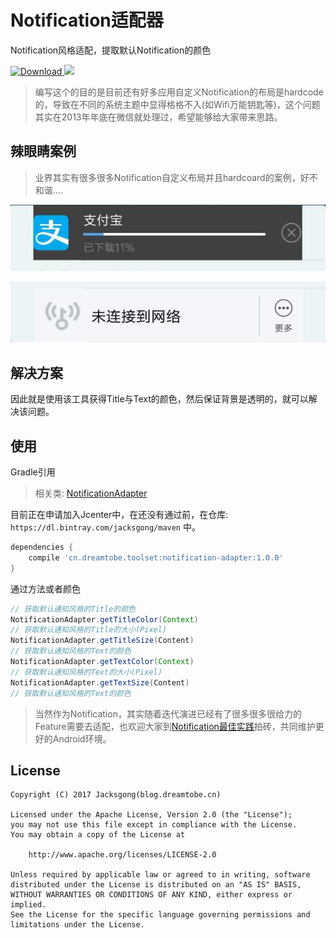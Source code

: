 # Notification适配器

Notification风格适配，提取默认Notification的颜色

[ ![Download](https://api.bintray.com/packages/jacksgong/maven/notification-adapter/images/download.svg) ](https://bintray.com/jacksgong/maven/notification-adapter/_latestVersion)
![](https://img.shields.io/badge/Android-NotificationAdapter-green.svg)

> 编写这个的目的是目前还有好多应用自定义Notification的布局是hardcode的，导致在不同的系统主题中显得格格不入(如Wifi万能钥匙等)，这个问题其实在2013年年底在微信就处理过，希望能够给大家带来思路。

## 辣眼睛案例

> 业界其实有很多很多Notification自定义布局并且hardcoard的案例，好不和谐....

![](https://github.com/Jacksgong/notification-adapter/raw/master/arts/alipay-demo.jpeg)

![](https://github.com/Jacksgong/notification-adapter/raw/master/arts/wifi-master-key-demo.jpeg)

## 解决方案

因此就是使用该工具获得Title与Text的颜色，然后保证背景是透明的，就可以解决该问题。

## 使用

Gradle引用

> 相关类: [NotificationAdapter](https://github.com/Jacksgong/notification-adapter/blob/master/src/main/java/cn/dreamtobe/toolset/NotificationAdapter.java)

目前正在申请加入Jcenter中，在还没有通过前，在仓库: `https://dl.bintray.com/jacksgong/maven` 中。

```groovy
dependencies {
    compile 'cn.dreamtobe.toolset:notification-adapter:1.0.0'
}
```

通过方法或者颜色

```java
// 获取默认通知风格的Title的颜色
NotificationAdapter.getTitleColor(Context)
// 获取默认通知风格的Title的大小(Pixel)
NotificationAdapter.getTitleSize(Content)
// 获取默认通知风格的Text的颜色
NotificationAdapter.getTextColor(Context)
// 获取默认通知风格的Text的大小(Pixel)
NotificationAdapter.getTextSize(Content)
// 获取默认通知风格的Text的颜色
```


> 当然作为Notification，其实随着迭代演进已经有了很多很多很给力的Feature需要去适配，也欢迎大家到[Notification最佳实践](https://blog.dreamtobe.cn/2016/01/09/notification_best_practise/)拍砖，共同维护更好的Android环境。


## License

```
Copyright (C) 2017 Jacksgong(blog.dreamtobe.cn)

Licensed under the Apache License, Version 2.0 (the "License");
you may not use this file except in compliance with the License.
You may obtain a copy of the License at

    http://www.apache.org/licenses/LICENSE-2.0

Unless required by applicable law or agreed to in writing, software
distributed under the License is distributed on an "AS IS" BASIS,
WITHOUT WARRANTIES OR CONDITIONS OF ANY KIND, either express or implied.
See the License for the specific language governing permissions and
limitations under the License.
```
